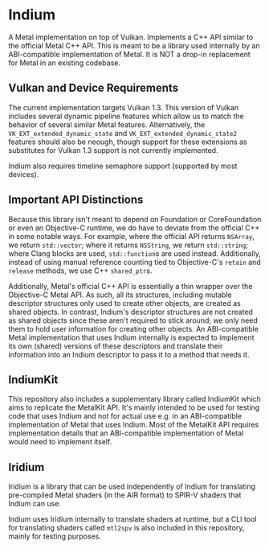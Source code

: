 # Indium
A Metal implementation on top of Vulkan. Implements a C++ API similar to the official Metal C++ API. This is meant to be a library used internally by
an ABI-compatible implementation of Metal. It is NOT a drop-in replacement
for Metal in an existing codebase.

## Vulkan and Device Requirements

The current implementation targets Vulkan 1.3. This version of Vulkan includes
several dynamic pipeline features which allow us to match the behavior of
several similar Metal features. Alternatively, the
`VK_EXT_extended_dynamic_state` and `VK_EXT_extended_dynamic_state2` features
should also be neough, though support for these extensions as substitutes for
Vulkan 1.3 support is not currently implemented.

Indium also requires timeline semaphore support (supported by most devices).

## Important API Distinctions

Because this library isn't meant to depend on Foundation or CoreFoundation or
even an Objective-C runtime, we do have to deviate from the official C++ in some
notable ways. For example, where the official API returns `NSArray`, we return
`std::vector`; where it returns `NSString`, we return `std::string`; where
Clang blocks are used, `std::function`s are used instead.
Additionally, instead of using manual reference counting tied to Objective-C's
`retain` and `release` methods, we use C++ `shared_ptr`s.

Additionally, Metal's official C++ API is essentially a thin wrapper over the
Objective-C Metal API. As such, all its structures, including mutable
descriptor structures only used to create other objects, are created as shared
objects. In contrast, Indium's descriptor structures are not created as shared
objects since these aren't required to stick around; we only need them to hold
user information for creating other objects. An ABI-compatible Metal
implementation that uses Indium internally is expected to implement its own
(shared) versions of these descriptors and translate their information into
an Indium descriptor to pass it to a method that needs it.

## IndiumKit

This repository also includes a supplementary library called IndiumKit which
aims to replicate the MetalKit API. It's mainly intended to be used for testing
code that uses Indium and not for actual use e.g. in an ABI-compatible
implementation of Metal that uses Indium. Most of the MetalKit API requires
implementation details that an ABI-compatible implementation of Metal would need
to implement itself.

## Iridium

Iridium is a library that can be used independently of Indium for translating
pre-compiled Metal shaders (in the AIR format) to SPIR-V shaders that Indium
can use.

Indium uses Iridium internally to translate shaders at runtime, but a CLI tool
for translating shaders called `mtl2spv` is also included in this repository,
mainly for testing purposes.
